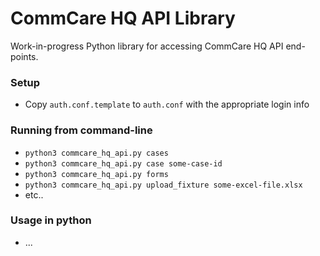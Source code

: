 # CommCare HQ API Library
Work-in-progress Python library for accessing CommCare HQ API end-points.

### Setup

+ Copy `auth.conf.template` to `auth.conf` with the appropriate login info


### Running from command-line

+ `python3 commcare_hq_api.py cases`
+ `python3 commcare_hq_api.py case some-case-id`
+ `python3 commcare_hq_api.py forms`
+ `python3 commcare_hq_api.py upload_fixture some-excel-file.xlsx`
+ etc..


### Usage in python

+ ...
